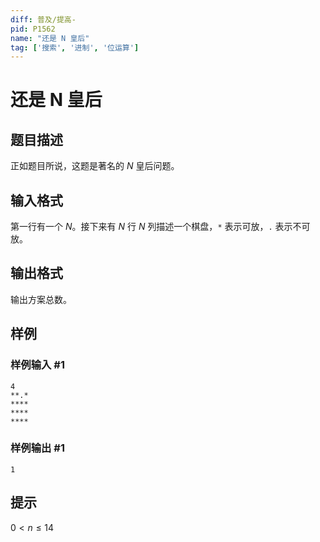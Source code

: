 ```yaml
---
diff: 普及/提高-
pid: P1562
name: "还是 N 皇后"
tag: ['搜索', '进制', '位运算']
---
```

# 还是 N 皇后
## 题目描述

正如题目所说，这题是著名的 $N$ 皇后问题。

## 输入格式

第一行有一个 $N$。接下来有 $N$ 行 $N$ 列描述一个棋盘，`*` 表示可放，`.` 表示不可放。

## 输出格式

输出方案总数。
## 样例

### 样例输入 #1
```
4
**.*
****
****
****
```
### 样例输出 #1
```
1
```
## 提示

$0< n\le14$

